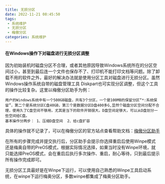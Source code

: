 ```yaml
---
title: 无损分区
date: 2022-11-21 08:45:50
tags:
 - 系统维护
 - 无损分区
 - 梅傲分区
categories: 系统维护
---
```


#### 在Windows操作下对磁盘进行无损分区调整

因为初始装机时磁盘分区不合理，或者其他原因导致Windows系统所在的分区空间过小，甚至到最后连一个文件也保存不了、打印机不能打印文档等问题。除了卸载不用的软件之外，最好的解决办法就是使用分区工具对磁盘进行无损分区。虽然Windows操作系统自带的磁盘管理工具 Diskpart也可实现分区调整，但这个工具的操作比较复杂。这里以梅傲分区助手为例：

<!--more-->

~~~
用户的Windows系统中有一个500GB磁盘，共有3个分区，一个是100MB的保留分区“*:系统保留”，第二个是系统分区C盘40GB，第三个是数据分区D盘400多G,显然个磁盘分区空间分配不合理，使用久了C盘空间不够用，尤其是当下的软件开销很大。D盘空间足够大，可以从D盘划分一些空间给C盘。
基本操作分两步： 1、压缩D盘空间  2、给c盘扩容
~~~

具体的操作就不记录了，可以在梅傲分区的官方站点查看帮助文档：[梅傲分区助手](https://www.disktool.cn/jiaocheng/resize-partition.html)

在所有的步骤完成并提交执行后，分区助手会提示你选择重启后使用Winpe模式还是梅奥自带的PreOS模式，根据实际情况选择，如果当时没有Winpe环境，就只能选择PreOS模式，会在重启后执行多次操作、重启，耐心等待，只到最后提示所有操作完成即可。

无损分区工具最好是在Winpe下运行，可以使用自己熟悉的Winpe工具启动系统，在winpe下运行梅奥分区，多数winpe都集成了梅奥分区助手。
